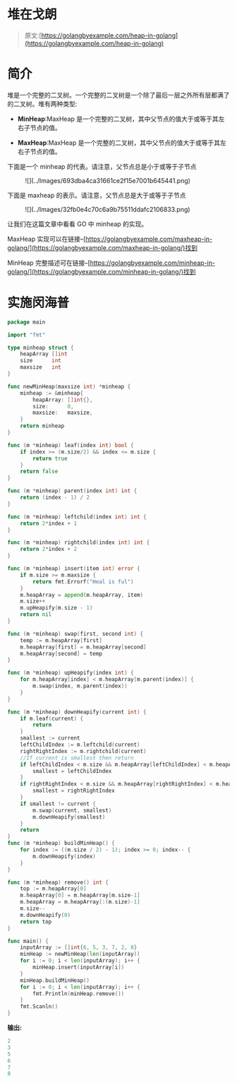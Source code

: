 # 堆在戈朗

> 原文:[https://golangbyexample.com/heap-in-golang](https://golangbyexample.com/heap-in-golang)

# **简介**

堆是一个完整的二叉树。一个完整的二叉树是一个除了最后一层之外所有层都满了的二叉树。堆有两种类型:

*   **MinHeap**:MaxHeap 是一个完整的二叉树，其中父节点的值大于或等于其左右子节点的值。

*   **MaxHeap**:MaxHeap 是一个完整的二叉树，其中父节点的值大于或等于其左右子节点的值。

下面是一个 minheap 的代表。请注意，父节点总是小于或等于子节点

<figure class="wp-block-image size-large">![](../Images/693dba4ca31661ce2f15e7001b645441.png)</figure>

下面是 maxheap 的表示。请注意，父节点总是大于或等于子节点

<figure class="wp-block-image size-large">![](../Images/32fb0e4c70c6a9b75511ddafc2106833.png)</figure>

让我们在这篇文章中看看 GO 中 minheap 的实现。

MaxHeap 实现可以在链接–[https://golangbyexample.com/maxheap-in-golang/](https://golangbyexample.com/maxheap-in-golang/)找到

MinHeap 完整描述可在链接–[https://golangbyexample.com/minheap-in-golang/](https://golangbyexample.com/minheap-in-golang/)找到

# **实施闵海普**

```go
package main

import "fmt"

type minheap struct {
    heapArray []int
    size      int
    maxsize   int
}

func newMinHeap(maxsize int) *minheap {
    minheap := &minheap{
        heapArray: []int{},
        size:      0,
        maxsize:   maxsize,
    }
    return minheap
}

func (m *minheap) leaf(index int) bool {
    if index >= (m.size/2) && index <= m.size {
        return true
    }
    return false
}

func (m *minheap) parent(index int) int {
    return (index - 1) / 2
}

func (m *minheap) leftchild(index int) int {
    return 2*index + 1
}

func (m *minheap) rightchild(index int) int {
    return 2*index + 2
}

func (m *minheap) insert(item int) error {
    if m.size >= m.maxsize {
        return fmt.Errorf("Heal is ful")
    }
    m.heapArray = append(m.heapArray, item)
    m.size++
    m.upHeapify(m.size - 1)
    return nil
}

func (m *minheap) swap(first, second int) {
    temp := m.heapArray[first]
    m.heapArray[first] = m.heapArray[second]
    m.heapArray[second] = temp
}

func (m *minheap) upHeapify(index int) {
    for m.heapArray[index] < m.heapArray[m.parent(index)] {
        m.swap(index, m.parent(index))
    }
}

func (m *minheap) downHeapify(current int) {
    if m.leaf(current) {
        return
    }
    smallest := current
    leftChildIndex := m.leftchild(current)
    rightRightIndex := m.rightchild(current)
    //If current is smallest then return
    if leftChildIndex < m.size && m.heapArray[leftChildIndex] < m.heapArray[smallest] {
        smallest = leftChildIndex
    }
    if rightRightIndex < m.size && m.heapArray[rightRightIndex] < m.heapArray[smallest] {
        smallest = rightRightIndex
    }
    if smallest != current {
        m.swap(current, smallest)
        m.downHeapify(smallest)
    }
    return
}
func (m *minheap) buildMinHeap() {
    for index := ((m.size / 2) - 1); index >= 0; index-- {
        m.downHeapify(index)
    }
}

func (m *minheap) remove() int {
    top := m.heapArray[0]
    m.heapArray[0] = m.heapArray[m.size-1]
    m.heapArray = m.heapArray[:(m.size)-1]
    m.size--
    m.downHeapify(0)
    return top
}

func main() {
    inputArray := []int{6, 5, 3, 7, 2, 8}
    minHeap := newMinHeap(len(inputArray))
    for i := 0; i < len(inputArray); i++ {
        minHeap.insert(inputArray[i])
    }
    minHeap.buildMinHeap()
    for i := 0; i < len(inputArray); i++ {
        fmt.Println(minHeap.remove())
    }
    fmt.Scanln()
}
```

**输出:**

```go
2
3
5
6
7
8
```